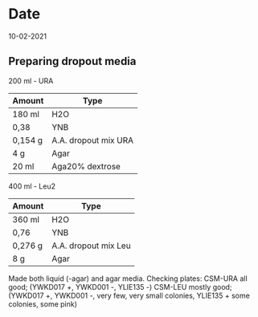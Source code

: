 # Date
10-02-2021

## Preparing dropout media

200 ml - URA

| Amount         | Type          |
|----------------|---------------|
| 180 ml         | H2O           |
| 0,38           | YNB           |
| 0,154 g        | A.A. dropout mix URA |
| 4 g            | Agar          |
| 20 ml          | Aga20% dextrose |


400 ml - Leu2

| Amount         | Type          |
|----------------|---------------|
| 360 ml         | H2O           |
| 0,76           | YNB           |
| 0,276 g        | A.A. dropout mix Leu |
| 8 g            | Agar          |

Made both liquid (-agar) and agar media.
Checking plates:
CSM-URA all good; (YWKD017 +, YWKD001 -, YLIE135 -)
CSM-LEU mostly good; (YWKD017 +, YWKD001 -, very few, very small colonies, YLIE135 + some colonies, some pink)